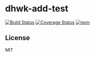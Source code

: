 # dhwk-add-test

[![Build Status](https://travis-ci.org/dhwk/dhwk-add-test.svg?branch=master)](https://travis-ci.org/dhwk/dhwk-add-test)
[![Coverage Status](https://coveralls.io/repos/github/dhwk/dhwk-add-test/badge.svg?branch=master)](https://coveralls.io/github/dhwk/dhwk-add-test?branch=master)
[![npm](https://img.shields.io/npm/v/dhwk-add-test.svg)](http://npm.im/dhwk-add-test)

## License

MIT

